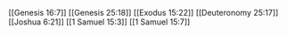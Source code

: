 [[Genesis 16:7]]
[[Genesis 25:18]]
[[Exodus 15:22]]
[[Deuteronomy 25:17]]
[[Joshua 6:21]]
[[1 Samuel 15:3]]
[[1 Samuel 15:7]]
